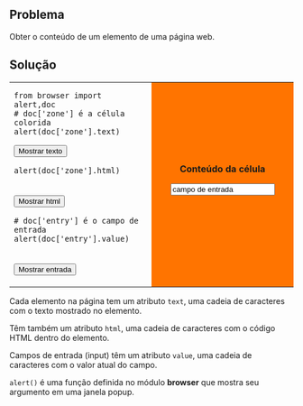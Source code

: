 Problema
--------

Obter o conteúdo de um elemento de uma página web.

Solução
-------

<table width="100%">
<tr>
<td style="width:50%;">

    from browser import alert,doc
    # doc['zone'] é a célula colorida
    alert(doc['zone'].text)

<button onclick="show_text()">Mostrar texto</button>

    alert(doc['zone'].html)

<br><button onclick="show_html()">Mostrar html</button>

    # doc['entry'] é o campo de entrada
    alert(doc['entry'].value)

<br><button onclick="show_value()">Mostrar entrada</button>
</td>
<td id="zone" style="background-color:#FF7400;text-align:center;">
<B>Conteúdo da célula</B><p>
<INPUT id="entry" value="campo de entrada">
</td>
</tr>
</table>

<script type="text/python3">
from browser import doc
def show_text():
    src = doc.get(selector="pre.marked")[0].text
    exec(src)
def show_html():
    src = doc.get(selector="pre.marked")[1].text
    exec(src)
def show_value():
    src = doc.get(selector="pre.marked")[2].text
    exec(src)

</script>    

Cada elemento na página tem um atributo `text`, uma cadeia de
caracteres com o texto mostrado no elemento.

Têm também um atributo `html`, uma cadeia de caracteres com o código
HTML dentro do elemento.

Campos de entrada (input) têm um atributo `value`, uma cadeia de
caracteres com o valor atual do campo.

`alert()` é uma função definida no módulo **browser** que mostra seu
argumento em uma janela popup.